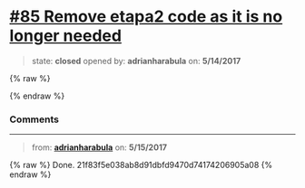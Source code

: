 # [\#85 Remove etapa2 code as it is no longer needed](https://github.com/adrianharabula/condr/issues/85)

> state: **closed** opened by: **adrianharabula** on: **5/14/2017**

{% raw %}

{% endraw %}


### Comments

---
> from: [**adrianharabula**](https://github.com/adrianharabula/condr/issues/85#issuecomment-301339649) on: **5/15/2017**

{% raw %}
Done. 21f83f5e038ab8d91dbfd9470d74174206905a08
{% endraw %}
